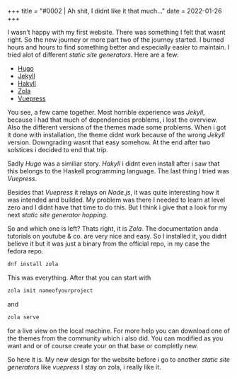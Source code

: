 +++
title = "#0002 | Ah shit, I didnt like it that much..."
date = 2022-01-26
+++

I wasn't happy with my first website. There was something I felt that wasnt
right. So the new journey or more part two of the journey started. I burned
hours and hours to find something better and especially easier to maintain.
I tried alot of different *static site generators*. Here are a few:

* [Hugo](https://gohugo.io/)
* [Jekyll](https://jekyllrb.com/)
* [Hakyll](https://jaspervdj.be/hakyll/)
* [Zola](https://www.getzola.org/)
* [Vuepress](https://vuepress.vuejs.org/)

You see, a few came together. Most horrible experience was *Jekyll*,
because I had that much of dependencies problems, i lost the overview. Also the
different versions of the themes made some problems. When i got it done with
installation, the theme didnt work because of the wrong *Jekyll* version.
Downgrading wasnt that easy somehow. At the end after two solstices i decided
to end that trip.

Sadly *Hugo* was a similiar story. *Hakyll* i didnt even install after i saw
that this belongs to the Haskell programming language. The last thing I tried
was *Vuepress*.

Besides that *Vuepress* it relays on *Node.js*, it was quite interesting how it
was intended and builded. My problem was there I needed to learn at level zero
and I didnt have that time to do this. But I think i give that a look for my
next *static site generator hopping*.

So and which one is left? Thats right, it is *Zola*. The documentation anda
tutorials on youtube & co. are very nice and easy. So I installed it, you didnt
believe it but it was just a binary from the official repo, in my case the
fedora repo.

```bash
dnf install zola
```

This was everything. After that you can start with

```bash
zola init nameofyourproject
```

and

```bash
zola serve
```

for a live view on the local machine. For more help you can download one of the
themes from the community which i also did. You can modified as you want and or
of course create your on that base or completly new.

So here it is. My new design for the website before i go to another
*static site generators* like *vuepress* I stay on zola, i really like it.
